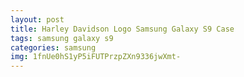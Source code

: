 ```yaml
---
layout: post
title: Harley Davidson Logo Samsung Galaxy S9 Case
tags: samsung galaxy s9
categories: samsung
img: 1fnUe0hS1yP5iFUTPrzpZXn9336jwXmt-
---
```

